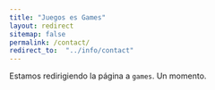 ```yaml
---
title: "Juegos es Games"
layout: redirect
sitemap: false
permalink: /contact/
redirect_to:  "../info/contact"
---
```

Estamos redirigiendo la página a `games`. Un momento.
